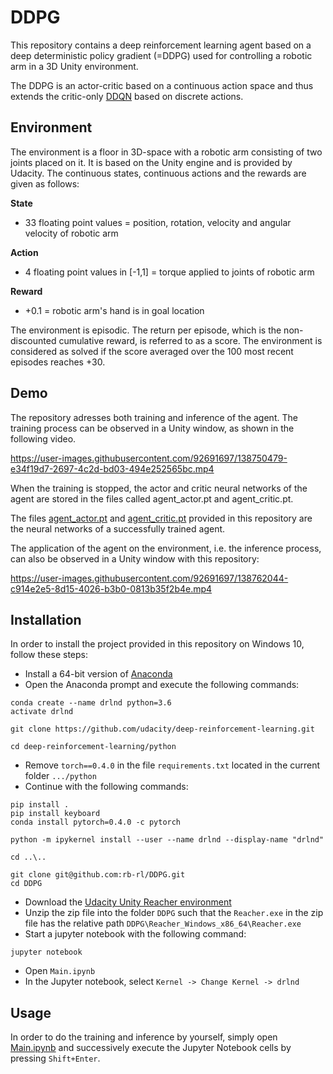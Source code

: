 # DDPG
This repository contains a deep reinforcement learning agent based on a deep deterministic policy gradient (=DDPG) used for controlling a robotic arm in a 3D Unity environment.

The DDPG is an actor-critic based on a continuous action space and thus extends the critic-only [DDQN](https://github.com/rb-rl/DDQN) based on discrete actions.

## Environment

The environment is a floor in 3D-space with a robotic arm consisting of two joints placed on it. It is based on the Unity engine and is provided by Udacity. The continuous states, continuous actions and the rewards are given as follows:

**State**

- 33 floating point values = position, rotation, velocity and angular velocity of robotic arm

**Action**

- 4 floating point values in \[-1,1\] = torque applied to joints of robotic arm

**Reward**

- +0.1 = robotic arm's hand is in goal location

The environment is episodic. The return per episode, which is the non-discounted cumulative reward, is referred to as a score. The environment is considered as solved if the score averaged over the 100 most recent episodes reaches +30.

## Demo

The repository adresses both training and inference of the agent. The training process can be observed in a Unity window, as shown in the following video.

https://user-images.githubusercontent.com/92691697/138750479-e34f19d7-2697-4c2d-bd03-494e252565bc.mp4

When the training is stopped, the actor and critic neural networks of the agent are stored in the files called agent_actor.pt and agent_critic.pt.

The files [agent_actor.pt](agent_actor.pt) and [agent_critic.pt](agent_critic.pt) provided in this repository are the neural networks of a successfully trained agent.

The application of the agent on the environment, i.e. the inference process, can also be observed in a Unity window with this repository:

https://user-images.githubusercontent.com/92691697/138762044-c914e2e5-8d15-4026-b3b0-0813b35f2b4e.mp4

## Installation

In order to install the project provided in this repository on Windows 10, follow these steps:

- Install a 64-bit version of [Anaconda](https://anaconda.cloud/installers)
- Open the Anaconda prompt and execute the following commands:
```
conda create --name drlnd python=3.6
activate drlnd

git clone https://github.com/udacity/deep-reinforcement-learning.git

cd deep-reinforcement-learning/python
```
- Remove `torch==0.4.0` in the file `requirements.txt` located in the current folder `.../python`
- Continue with the following commands:
```
pip install .
pip install keyboard
conda install pytorch=0.4.0 -c pytorch

python -m ipykernel install --user --name drlnd --display-name "drlnd"

cd ..\..

git clone git@github.com:rb-rl/DDPG.git
cd DDPG
```
- Download the [Udacity Unity Reacher environment](https://s3-us-west-1.amazonaws.com/udacity-drlnd/P2/Reacher/one_agent/Reacher_Windows_x86_64.zip)
- Unzip the zip file into the folder `DDPG` such that the `Reacher.exe` in the zip file has the relative path `DDPG\Reacher_Windows_x86_64\Reacher.exe`
- Start a jupyter notebook with the following command:
```
jupyter notebook
```
- Open `Main.ipynb`
- In the Jupyter notebook, select `Kernel -> Change Kernel -> drlnd`

## Usage

In order to do the training and inference by yourself, simply open [Main.ipynb](Main.ipynb) and successively execute the Jupyter Notebook cells by pressing `Shift+Enter`.
